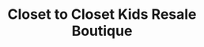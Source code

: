 ---
title: "Closet to Closet Kids Resale Boutique"
url: /natick/closet-to-closet-kids-resale-boutique/
shop: Kleidung
---